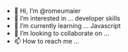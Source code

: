 - 👋 Hi, I’m @romeumaier
- 👀 I’m interested in ... developer skills
- 🌱 I’m currently learning ... Javascript
- 💞️ I’m looking to collaborate on ...
- 📫 How to reach me ...

<!---
Edsonromeumaier/Edsonromeumaier is a ✨ special ✨ repository because its `README.md` (this file) appears on your GitHub profile.
You can click the Preview link to take a look at your changes.
--->
